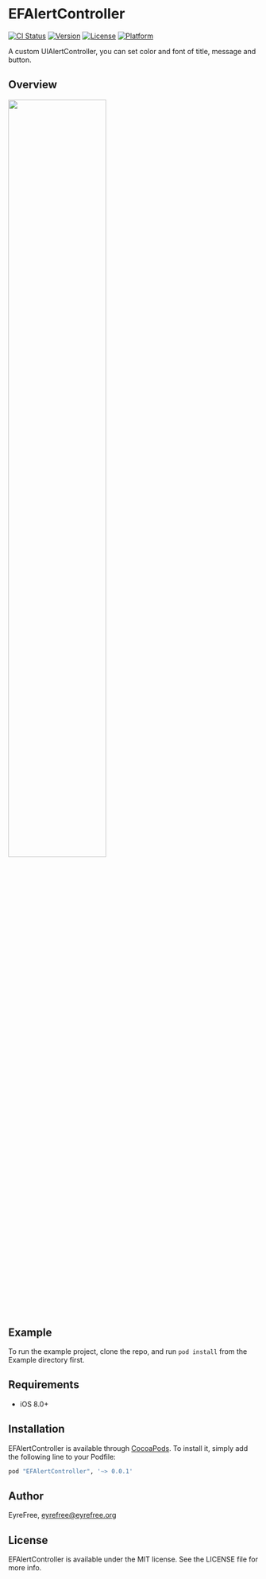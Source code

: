# EFAlertController

[![CI Status](http://img.shields.io/travis/EyreFree/EFAlertController.svg?style=flat)](https://travis-ci.org/EyreFree/EFAlertController)
[![Version](https://img.shields.io/cocoapods/v/EFAlertController.svg?style=flat)](http://cocoapods.org/pods/EFAlertController)
[![License](https://img.shields.io/cocoapods/l/EFAlertController.svg?style=flat)](http://cocoapods.org/pods/EFAlertController)
[![Platform](https://img.shields.io/cocoapods/p/EFAlertController.svg?style=flat)](http://cocoapods.org/pods/EFAlertController)

A custom UIAlertController, you can set color and font of title, message and button.

## Overview

<img src="EFAutoScrollLabel/Assets/example.png" width = "62.5%"/>

## Example

To run the example project, clone the repo, and run `pod install` from the Example directory first.

## Requirements

- iOS 8.0+

## Installation

EFAlertController is available through [CocoaPods](http://cocoapods.org). To install
it, simply add the following line to your Podfile:

```ruby
pod "EFAlertController", '~> 0.0.1'
```

## Author

EyreFree, eyrefree@eyrefree.org

## License

EFAlertController is available under the MIT license. See the LICENSE file for more info.
